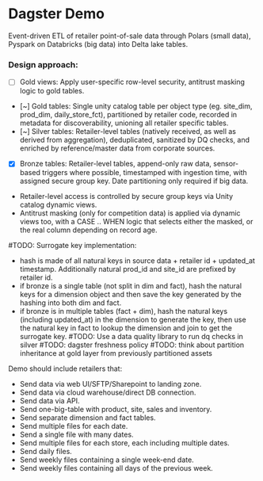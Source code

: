 # Dagster Demo

Event-driven ETL of retailer point-of-sale data through Polars (small data), Pyspark on Databricks (big data) into Delta lake tables.

### Design approach:
- [ ] Gold views: Apply user-specific row-level security, antitrust masking logic to gold tables.
- [~] Gold tables: Single unity catalog table per object type (eg. site_dim, prod_dim, daily_store_fct), partitioned by retailer code, recorded in metadata for discoverability, unioning all retailer specific tables.
- [~] Silver tables: Retailer-level tables (natively received, as well as derived from aggregation), deduplicated, sanitized by DQ checks, and enriched by reference/master data from corporate sources.
- [x] Bronze tables: Retailer-level tables, append-only raw data, sensor-based triggers where possible, timestamped with ingestion time, with assigned secure group key. Date partitioning only required if big data.

- Retailer-level access is controlled by secure group keys via Unity catalog dynamic views.
- Antitrust masking (only for competition data) is applied via dynamic views too, with a CASE .. WHEN logic that selects either the masked, or the real column depending on record age.

#TODO:
Surrogate key implementation:
- hash is made of all natural keys in source data + retailer id + updated_at timestamp. Additionally natural prod_id and site_id are prefixed by retailer id.
- if bronze is a single table (not split in dim and fact), hash the natural keys for a dimension object and then save the key generated by the hashing into both dim and fact.
- if bronze is in multiple tables (fact + dim), hash the natural keys (including updated_at) in the dimension to generate the key, then use the natural key in fact to lookup the dimension and join to get the surrogate key.
#TODO: Use a data quality library to run dq checks in silver
#TODO: dagster freshness policy
#TODO: think about partition inheritance at gold layer from previously partitioned assets

Demo should include retailers that:
- Send data via web UI/SFTP/Sharepoint to landing zone.
- Send data via cloud warehouse/direct DB connection.
- Send data via API.
- Send one-big-table with product, site, sales and inventory.
- Send separate dimension and fact tables.
- Send multiple files for each date.
- Send a single file with many dates.
- Send multiple files for each store, each including multiple dates.
- Send daily files.
- Send weekly files containing a single week-end date.
- Send weekly files containing all days of the previous week.
